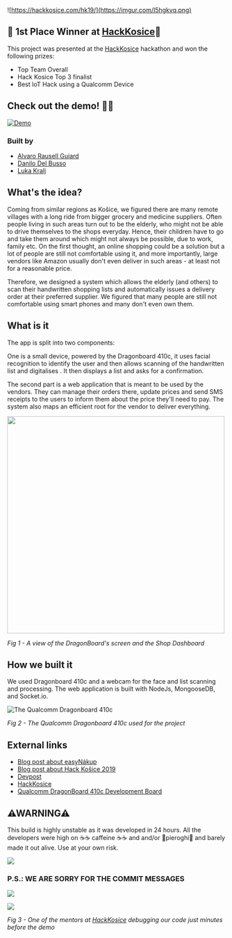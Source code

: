 ![https://hackkosice.com/hk19/](https://imgur.com/I5hgkvq.png)
## 🥇 1st Place Winner at [HackKosice](https://hackkosice.com/hk19/)🥇
This project was presented at the [HackKosice](https://hackkosice.com/hk19/) hackathon and won the following prizes:
* Top Team Overall
* Hack Kosice Top 3 finalist
* Best IoT Hack using a Qualcomm Device

## Check out the demo! 🎥🛒

[![Demo](http://img.youtube.com/vi/lWFueaT09S4/0.jpg)](https://www.youtube.com/watch?v=lWFueaT09S4 "Demo")

### Built by
* [Alvaro Rausell Guiard](https://github.com/AlvaroRausell/)
* [Danilo Del Busso](https://www.danilo-delbusso.me/)
* [Luka Kralj](https://lukakralj.com)

## What's the idea?
Coming from similar regions as Košice, we figured there are many remote villages with a long ride from bigger grocery and medicine suppliers. Often people living in such areas turn out to be the elderly, who might not be able to drive themselves to the shops everyday. Hence, their children have to go and take them around which might not always be possible, due to work, family etc. On the first thought, an online shopping could be a solution but a lot of people are still not comfortable using it, and more importantly, large vendors like Amazon usually don't even deliver in such areas - at least not for a reasonable price.

Therefore, we designed a system which allows the elderly (and others) to scan their handwritten shopping lists and automatically issues a delivery order at their preferred supplier. We figured that many people are still not comfortable using smart phones and many don't even own them.

## What is it
The app is split into two components:

One is a small device, powered by the Dragonboard 410c, it uses facial recognition to identify the user and then allows scanning of the handwritten list and digitalises . It then displays a list and asks for a confirmation.

The second part is a web application that is meant to be used by the vendors. They can manage their orders there, update prices and send SMS receipts to the users to inform them about the price they'll need to pay. The system also maps an efficient root for the vendor to deliver everything.

<img src="https://i.imgur.com/uoNylF3.png" data-canonical-src="https://i.imgur.com/uoNylF3.png" width="500" height="500" />

*Fig 1 - A view of the DragonBoard's screen and the Shop Dashboard*
## How we built it
We used Dragonboard 410c and a webcam for the face and list scanning and processing.
The web application is built with NodeJs, MongooseDB, and Socket.io.

![The Qualcomm Dragonboard 410c](https://developer.qualcomm.com/sites/default/files/attachments/db410c-top1.png)

*Fig 2 - The Qualcomm Dragonboard 410c used for the project*
## External links

* [Blog post about easyNákup](https://lukakralj.com/easy-nakup/)
* [Blog post about Hack Košice 2019](https://lukakralj.com/hackkosice/)
* [Devpost](https://devpost.com/software/easy-nakup)
* [HackKosice](https://hackkosice.com/)
* [Qualcomm DragonBoard 410c Development Board](https://developer.qualcomm.com/hardware/dragonboard-410c)

## ⚠WARNING⚠

This build is highly unstable as it was developed in 24 hours.
All the developers were high on ☕☕ caffeine ☕☕ and and/or 🥟pieroghi🥟 and barely made it out alive.
Use at your own risk.

![](https://media.giphy.com/media/z5ClThZt4zJ04/giphy.gif)

### P.S.: WE ARE SORRY FOR THE COMMIT MESSAGES
![](https://media.giphy.com/media/xT3i1guCHAImD167yE/giphy.gif)

![](https://media.giphy.com/media/3oKIPnAiaMCws8nOsE/giphy.gif)

*Fig 3 - One of the mentors at [HackKosice](https://hackkosice.com/) debugging our code just minutes before the demo*
